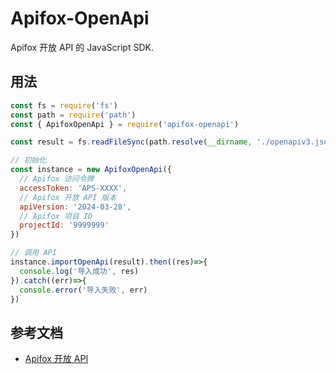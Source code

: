 # Apifox-OpenApi

Apifox 开放 API 的 JavaScript SDK.

## 用法

```js
const fs = require('fs')
const path = require('path')
const { ApifoxOpenApi } = require('apifox-openapi')

const result = fs.readFileSync(path.resolve(__dirname, './openapiv3.json')).toString()

// 初始化
const instance = new ApifoxOpenApi({ 
  // Apifox 访问令牌
  accessToken: 'APS-XXXX',
  // Apifox 开放 API 版本
  apiVersion: '2024-03-28',
  // Apifox 项目 ID
  projectId: '9999999'
})

// 调用 API
instance.importOpenApi(result).then((res)=>{
  console.log('导入成功', res)
}).catch((err)=>{
  console.error('导入失败', err)
})
```

## 参考文档

- [Apifox 开放 API](https://apifox-openapi.apifox.cn/doc-4296592)
